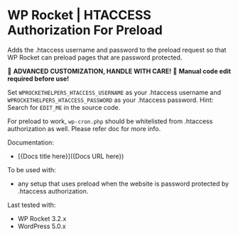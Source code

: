 # WP Rocket | HTACCESS Authorization For Preload

Adds the .htaccess username and password to the preload request so that WP Rocket can preload pages that are password protected. 

🚧 **ADVANCED CUSTOMIZATION, HANDLE WITH CARE!**
📝 **Manual code edit required before use!**

Set `WPROCKETHELPERS_HTACCESS_USERNAME` as your .htaccess username and `WPROCKETHELPERS_HTACCESS_PASSWORD` as your .htaccess password. 
Hint: Search for `EDIT_ME` in the source code. 

For preload to work, `wp-cron.php` should be whitelisted from .htaccess authorization as well. Please refer doc for more info. 

Documentation:
* [{Docs title here}]({Docs URL here})

To be used with:
* any setup that uses preload when the website is password protected by .htaccess authorization. 

Last tested with:
* WP Rocket 3.2.x
* WordPress 5.0.x
